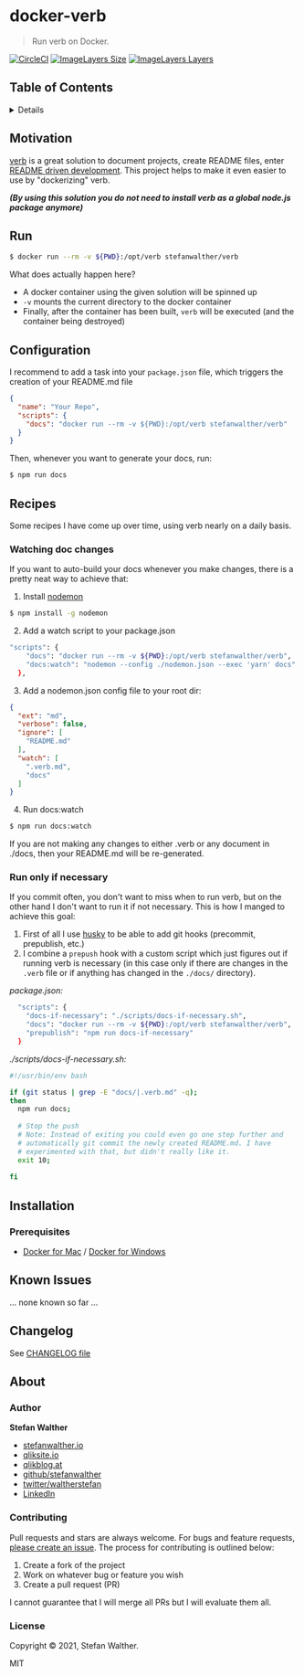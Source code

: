 # docker-verb

> Run verb on Docker.

[![CircleCI](https://img.shields.io/circleci/project/github/stefanwalther/docker-verb.svg)](https://circleci.com/gh/stefanwalther/docker-verb/tree/master)
[![ImageLayers Size](https://img.shields.io/imagelayers/image-size/_/ubuntu/latest.svg)](https://hub.docker.com/r/stefanwalther/verb)
[![ImageLayers Layers](https://img.shields.io/imagelayers/layers/_/ubuntu/latest.svg)](https://hub.docker.com/r/stefanwalther/verb)
## Table of Contents

<details>

- [Motivation](#motivation)
- [Run](#run)
- [Configuration](#configuration)
- [Recipes](#recipes)
  * [Watching doc changes](#watching-doc-changes)
  * [Run only if necessary](#run-only-if-necessary)
- [Installation](#installation)
  * [Prerequisites](#prerequisites)
- [Known Issues](#known-issues)
- [Changelog](#changelog)
- [About](#about)
  * [Author](#author)
  * [Contributing](#contributing)
  * [License](#license)

_(TOC generated by [verb](https://github.com/verbose/verb) using [markdown-toc](https://github.com/jonschlinkert/markdown-toc))_

</details>

## Motivation

[verb](https://github.com/verbose/verb) is a great solution to document projects, create README files, enter [README driven development](https://www.google.de/search?q=readme+driven+development).
This project helps to make it even easier to use by "dockerizing" verb.

___(By using this solution you do not need to install verb as a global node.js package anymore)___

## Run

```sh
$ docker run --rm -v ${PWD}:/opt/verb stefanwalther/verb
```

What does actually happen here?

- A docker container using the given solution will be spinned up
- `-v` mounts the current directory to the docker container
- Finally, after the container has been built, `verb` will be executed (and the container being destroyed)

## Configuration

I recommend to add a task into your `package.json` file, which triggers the creation of your README.md file

```json
{
  "name": "Your Repo",
  "scripts": {
    "docs": "docker run --rm -v ${PWD}:/opt/verb stefanwalther/verb"
  }
}
```

Then, whenever you want to generate your docs, run:

```sh
$ npm run docs
```

## Recipes

Some recipes I have come up over time, using verb nearly on a daily basis.

### Watching doc changes

If you want to auto-build your docs whenever you make changes, there is a pretty neat way to achieve that:

1) Install [nodemon](https://nodemon.io/)

```bash
$ npm install -g nodemon
```

2) Add a watch script to your package.json
```bash
"scripts": {
    "docs": "docker run --rm -v ${PWD}:/opt/verb stefanwalther/verb",
    "docs:watch": "nodemon --config ./nodemon.json --exec 'yarn' docs"
  },
```

3) Add a nodemon.json config file to your root dir:

```json
{
  "ext": "md",
  "verbose": false,
  "ignore": [
    "README.md"
  ],
  "watch": [
    ".verb.md",
    "docs"
  ]
}
```

4) Run docs:watch

```bash
$ npm run docs:watch
```

If you are not making any changes to either .verb or any document in ./docs, then your README.md will be re-generated.

### Run only if necessary

If you commit often, you don't want to miss when to run verb, but on the other hand I don't want to run it if not necessary.
This is how I manged to achieve this goal:

1) First of all I use [husky](https://github.com/typicode/husky) to be able to add git hooks (precommit, prepublish, etc.)
2) I combine a `prepush` hook with a custom script which just figures out if running verb is necessary (in this case only if there are changes in the `.verb` file or if anything has changed in the `./docs/` directory).

_package.json:_
```sh
  "scripts": {
    "docs-if-necessary": "./scripts/docs-if-necessary.sh",
    "docs": "docker run --rm -v ${PWD}:/opt/verb stefanwalther/verb",
    "prepublish": "npm run docs-if-necessary"
  }
```

_./scripts/docs-if-necessary.sh:_
```sh
#!/usr/bin/env bash

if (git status | grep -E "docs/|.verb.md" -q);
then
  npm run docs;
  
  # Stop the push
  # Note: Instead of exiting you could even go one step further and 
  # automatically git commit the newly created README.md. I have
  # experimented with that, but didn't really like it.
  exit 10; 
  
fi
```

## Installation

### Prerequisites

- [Docker for Mac](https://docs.docker.com/docker-for-mac/) / [Docker for Windows](https://docs.docker.com/docker-for-windows/)

## Known Issues

... none known so far ...

## Changelog

See [CHANGELOG file](CHANGELOG.yml)

## About

### Author

**Stefan Walther**

* [stefanwalther.io](http://stefanwalther.io)
* [qliksite.io](http://qliksite.io)
* [qlikblog.at](http://qlikblog.at)
* [github/stefanwalther](https://github.com/stefanwalther)
* [twitter/waltherstefan](http://twitter.com/waltherstefan)
* [LinkedIn](https://www.linkedin.com/in/stefanwalther/)

### Contributing

Pull requests and stars are always welcome. For bugs and feature requests, [please create an issue](https://github.com/stefanwalther/docker-verb/issues). The process for contributing is outlined below:

1. Create a fork of the project
2. Work on whatever bug or feature you wish
3. Create a pull request (PR)

I cannot guarantee that I will merge all PRs but I will evaluate them all.

### License
Copyright © 2021, Stefan Walther.
 
MIT

